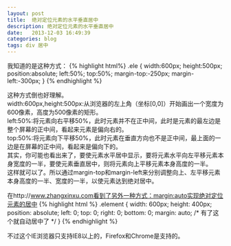 ```yaml
---
layout: post
title:  绝对定位元素的水平垂直居中
description: 绝对定位元素的水平垂直居中
date:   2013-12-03 16:49:39
categories: blog
tags: div 居中
---
```

我知道的是这种方式：
{% highlight html%}
.ele {
    width:600px;
    height:500px;
    position:absolute;
    left:50%;
    top:50%;
    margin-top:-250px;
    margin-left:-300px;
}
{% endhighlight %}

这种方式倒也好理解。  
width:600px,height:500px:从浏览器的左上角（坐标[0,0]）开始画出一个宽度为600像素，高度为500像素的矩形。  
left:50%:将元素向右平移50%，此时元素并不在正中间，此时是元素的最左边是整个屏幕的正中间，看起来元素是偏向右的。  
top:50%:将元素向下平移50%，此时元素在垂直方向也不是正中间，最上面的一边是在屏幕的正中间，看起来是偏向下的。  
其实，你可能也看出来了，要使元素水平居中显示，要将元素水平向左平移元素本身宽度的一半，要使元素垂直居中，则将元素向上平移元素本身高度的一半。  
这样就可以了。所以通过margin-top和margin-left来分别调整向上、左平移元素本身高度的一半、宽度的一半，以使元素达到绝对居中。 

在http://www.zhangxinxu.com看到了另外一种方式：margin:auto实现绝对定位元素的居中
{% highlight html %}
.element {
    width: 600px; height: 400px;
    position: absolute; left: 0; top: 0; right: 0; bottom: 0;
    margin: auto;    /* 有了这个就自动居中了 */
}
{% endhighlight %}

不过这个IE浏览器只支持IE8以上的，Firefox和Chrome是支持的。
